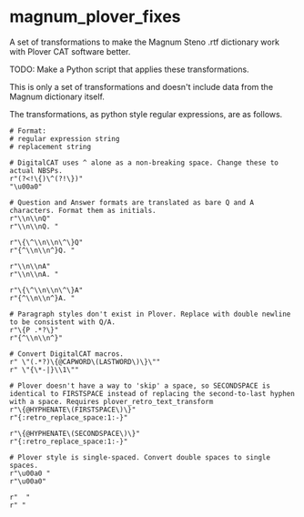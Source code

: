 # magnum_plover_fixes
A set of transformations to make the Magnum Steno .rtf dictionary work with Plover CAT software better.

TODO: Make a Python script that applies these transformations.

This is only a set of transformations and doesn't include data from the Magnum dictionary itself.

The transformations, as python style regular expressions, are as follows.

```
# Format:
# regular expression string
# replacement string

# DigitalCAT uses ^ alone as a non-breaking space. Change these to actual NBSPs.
r"(?<!\{)\^(?!\})"
"\u00a0"

# Question and Answer formats are translated as bare Q and A characters. Format them as initials.
r"\\n\\nQ"
r"\\n\\nQ. "

r"\{\^\\n\\n\^\}Q"
r"{^\\n\\n^}Q. "

r"\\n\\nA"
r"\\n\\nA. "

r"\{\^\\n\\n\^\}A"
r"{^\\n\\n^}A. "

# Paragraph styles don't exist in Plover. Replace with double newline to be consistent with Q/A.
r"\{P .*?\}"
r"{^\\n\\n^}"

# Convert DigitalCAT macros.
r" \"(.*?)\{@CAPWORD\(LASTWORD\)\}\""
r" \"{\*-|}\\1\""

# Plover doesn't have a way to 'skip' a space, so SECONDSPACE is identical to FIRSTSPACE instead of replacing the second-to-last hyphen with a space. Requires plover_retro_text_transform
r"\{@HYPHENATE\(FIRSTSPACE\)\}"
r"{:retro_replace_space:1:-}"

r"\{@HYPHENATE\(SECONDSPACE\)\}"
r"{:retro_replace_space:1:-}"

# Plover style is single-spaced. Convert double spaces to single spaces.
r"\u00a0 "
r"\u00a0"

r"  "
r" "
```

